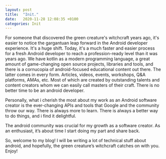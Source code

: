 ```yaml
---
layout: post
title:  "Init."
date:   2020-11-28 12:08:35 +0100
categories: Init
---
```

For someone that discovered the green creature's witchcraft years ago, it's easier to notice the gargantuan leap forward in the Android developer experience. It's a huge shift. Today, it's a much faster and easier process for a fresh Android developer to reach a profession-ready level than it was years ago. We have kotlin as a modern programming language, a great amount of game-changing open source projects, libraries and tools, and there is a cornucopia of android-focused educational content out there. The latter comes in every form. Articles, videos, events, workshops, Q&A platforms, AMAs, etc. Most of which are created by outstanding talents and content creators whom we can easily call masters of their craft. There is no better time to be an android developer.

Personally, what i cherish the most about my work as an Android software creator is the ever-changing APIs and tools that Google and the community throw our way. There is always more to learn. There is always a better way to do things, and i find it delightful. 

The android community was crucial for my growth as a software creator. As an enthusiast, it’s about time I start doing my part and share back.

So, welcome to my blog! I will be writing a lot of technical stuff about android, and hopefully, the green creature’s witchcraft catches on with you. Enjoy!